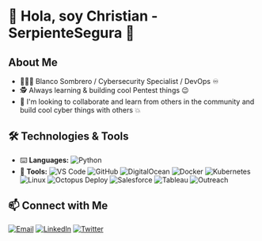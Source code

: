 # 👋 Hola, soy Christian - SerpienteSegura 🐍

## About Me
- 👨🏻‍💻 Blanco Sombrero / Cybersecurity Specialist / DevOps ♾️
- 🕵️ Always learning & building cool Pentest things 😉
- 👾 I'm looking to collaborate and learn from others in the community and build cool cyber things with others 💥

## 🛠️ Technologies & Tools
- ⌨️ **Languages:** ![Python](https://img.shields.io/badge/Python-3776AB?style=for-the-badge&logo=python&logoColor=white)
- 🔨 **Tools:** ![VS Code](https://img.shields.io/badge/VS_Code-007ACC?style=for-the-badge&logo=visual-studio-code&logoColor=white) ![GitHub](https://img.shields.io/badge/GitHub-181717?style=for-the-badge&logo=github&logoColor=white) ![DigitalOcean](https://img.shields.io/badge/DigitalOcean-0080FF?style=for-the-badge&logo=digitalocean&logoColor=white) ![Docker](https://img.shields.io/badge/Docker-2496ED?style=for-the-badge&logo=docker&logoColor=white) ![Kubernetes](https://img.shields.io/badge/Kubernetes-326CE5?style=for-the-badge&logo=kubernetes&logoColor=white) ![Linux](https://img.shields.io/badge/Linux-FCC624?style=for-the-badge&logo=linux&logoColor=black) ![Octopus Deploy](https://img.shields.io/badge/Octopus%20Deploy-2F93E0?style=for-the-badge&logo=octopus-deploy&logoColor=white) ![Salesforce](https://img.shields.io/badge/Salesforce-00A1E0?style=for-the-badge&logo=salesforce&logoColor=white) ![Tableau](https://img.shields.io/badge/Tableau-E97627?style=for-the-badge&logo=tableau&logoColor=white) ![Outreach](https://img.shields.io/badge/Outreach-06038D?style=for-the-badge&logo=data:image/svg+xml;base64,PHN2ZyB4bWxucz0iaHR0cDovL3d3dy53My5vcmcvMjAwMC9zdmciIHZpZXdCb3g9IjAgMCAyNCAyNCI+PC9zdmc+&logoColor=white)

## 📫 Connect with Me

[![Email](https://img.shields.io/badge/Email-D14836?style=for-the-badge&logo=gmail&logoColor=white)](mailto:contact@serpientesegura.com)
[![LinkedIn](https://img.shields.io/badge/LinkedIn-0077B5?style=for-the-badge&logo=linkedin&logoColor=white)](https://linkedin.com/in/cddominguez/)
[![Twitter](https://img.shields.io/badge/Twitter-1DA1F2?style=for-the-badge&logo=twitter&logoColor=white)](https://x.com/SerpienteSegura)
<!---
cddominguez/cddominguez is a ✨ special ✨ repository because its `README.md` (this file) appears on your GitHub profile.
You can click the Preview link to take a look at your changes.
--->
